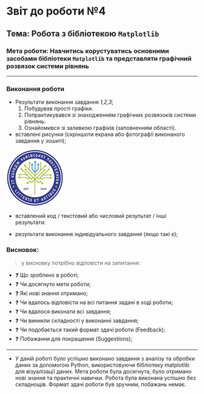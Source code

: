 # Звіт до роботи №4
## Тема: Робота з бібліотекою `Matplotlib`
### Мета роботи: Навчитись корустуватись основними засобами бібліотеки `Matplotlib` та представляти графічний розвязок системи рівнянь
---
### Виконання роботи
- Результати виконання завдання *1,2,3*;
    1. Побудував прості графіки.
    2. Попрактикувався зі знаходженням графічних розвязоків системи рівнянь.
    3. Ознайомився зі заливкою графіків (заповненням області).
- вставлені рисунки (скріншоти екрана або фотографії виконаного завдання у зошиті);

![alt text](https://github.com/BobasB/it_college/raw/main/reports/pictures/logo-lit.jpg "ІТ Коледж")

- вставлений код / текстовий або числовий результат / інші результати:

- результати виконання індивідуального завдання (якщо такі є);

### Висновок: 
> у висновку потрібно відповісти на запитання:
- :question: Що зроблено в роботі;
- :question: Чи досягнуто мети роботи;
- :question: Які нові знання отримано;
- :question: Чи вдалось відповісти на всі питання задані в ході роботи;
- :question: Чи вдалося виконати всі завдання;
- :question: Чи виникли складності у виконанні завдання;
- :question: Чи подобається такий формат здачі роботи (Feedback);
- :question: Побажання для покращення (Suggestions);
---
- У даній роботі було успішно виконано завдання з аналізу та обробки даних за допомогою Python, використовуючи бібліотеку matplotlib для візуалізації даних. Мета роботи була досягнута, було отримано нові знання та практичні навички. Робота була виконана успішно без складнощів. Формат здачі роботи був зручним, побажань немає.